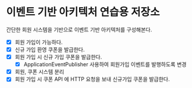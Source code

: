# 이벤트 기반 아키텍처 연습용 저장소

간단한 회원 시스템을 기반으로 이벤트 기반 아키텍처를 구성해본다.

* [x] 회원 가입이 가능하다.
* [x] 신규 가입 환영 쿠폰을 발급한다.
* [x] 회원 가입 시 신규 가입 쿠폰을 발급한다.
  * [x] ApplicationEventPublisher 사용하여 회원가입 이벤트를 발행하도록 변경

* [x] 회원, 쿠폰 시스템 분리
* [x] 회원 가입 시 쿠폰 API 에 HTTP 요청을 보내 신규가입 쿠폰을 발급한다.